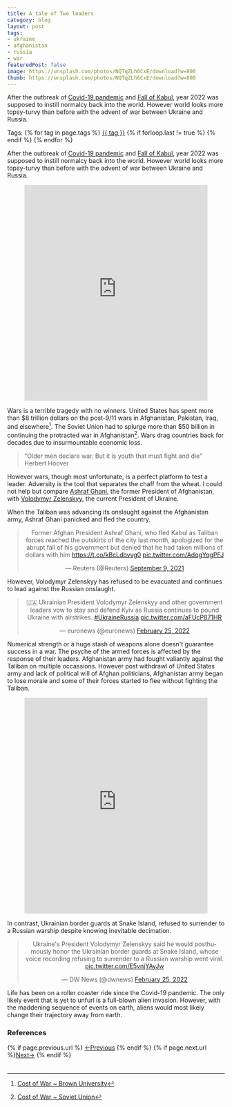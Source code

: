 ```yaml
---
title: A tale of Two leaders
category: blog
layout: post
tags:
- ukraine
- afghanistan
- russia
- war
featuredPost: false
image: https://unsplash.com/photos/NQTqZLh6CxE/download?w=800
thumb: https://unsplash.com/photos/NQTqZLh6CxE/download?w=800
---
```


After the outbreak of <a href="https://en.wikipedia.org/wiki/COVID-19_pandemic" target="#">Covid-19 pandemic</a> and <a href="https://en.wikipedia.org/wiki/Fall_of_Kabul_(2021)" target="_blank">Fall of Kabul</a>, year 2022 was supposed to instill normalcy back into the world. However world looks more topsy-turvy than before with the advent of war between Ukraine and Russia.<!-- truncate_here -->
<p>Tags: {% for tag in page.tags %} <a class="mytag" href="/tag/{{ tag }}" title="View posts tagged with &quot;{{ tag }}&quot;">{{ tag }}</a>  {% if forloop.last != true %} {% endif %} {% endfor %}</p>

After the outbreak of <a href="https://en.wikipedia.org/wiki/COVID-19_pandemic" target="#">Covid-19 pandemic</a> and <a href="https://en.wikipedia.org/wiki/Fall_of_Kabul_(2021)" target="_blank">Fall of Kabul</a>, year 2022 was supposed to instill normalcy back into the world. However world looks more topsy-turvy than before with the advent of war between Ukraine and Russia.

<center>
<figure>
  <iframe height="500" src="https://www.youtube.com/embed/mf6cWinJz9k"  scrolling="no" frameborder="0" style="position: relative;  width: 100%;" allow="accelerometer; autoplay; clipboard-write; encrypted-media; gyroscope; picture-in-picture" allowfullscreen></iframe>
</figure>
</center>

Wars is a terrible tragedy with no winners. United States has spent more than $8 trillion dollars on the post-9/11 wars in Afghanistan, Pakistan, Iraq, and elsewhere[^usa-cost]. The Soviet Union had to splurge more than $50 billion in continuing the protracted war in Afghanistan[^soviet-cost]. Wars drag countries back for decades due to insurmountable economic loss.

<blockquote class="attention">
"Older men declare war. But it is youth that must fight and die" Herbert Hoover
</blockquote>

However wars, though most unfortunate, is a perfect platform to test a leader. Adversity is the tool that separates the chaff from the wheat. I could not help but compare [Ashraf Ghani](https://en.wikipedia.org/wiki/Ashraf_Ghani), the former President of Afghanistan, with [Volodymyr Zelenskyy](https://en.wikipedia.org/wiki/Volodymyr_Zelenskyy), the current President of Ukraine.

When the Taliban was advancing its onslaught against the Afghanistan army, Ashraf Ghani panicked and fled the country.

<center>
<blockquote class="twitter-tweet"><p lang="en" dir="ltr">Former Afghan President Ashraf Ghani, who fled Kabul as Taliban forces reached the outskirts of the city last month, apologized for the abrupt fall of his government but denied that he had taken millions of dollars with him <a href="https://t.co/kBcLdbvvg0">https://t.co/kBcLdbvvg0</a> <a href="https://t.co/AdqgYqgPFJ">pic.twitter.com/AdqgYqgPFJ</a></p>&mdash; Reuters (@Reuters) <a href="https://twitter.com/Reuters/status/1435835356583276552?ref_src=twsrc%5Etfw">September 9, 2021</a></blockquote> <script async src="https://platform.twitter.com/widgets.js" charset="utf-8"></script>
</center>

However, Volodymyr Zelenskyy has refused to be evacuated and continues to lead against the Russian onslaught.

<center>
<blockquote class="twitter-tweet"><p lang="en" dir="ltr">🇺🇦 Ukrainian President Volodymyr Zelenskyy and other government leaders vow to stay and defend Kyiv as Russia continues to pound Ukraine with airstrikes. <a href="https://twitter.com/hashtag/UkraineRussia?src=hash&amp;ref_src=twsrc%5Etfw">#UkraineRussia</a> <a href="https://t.co/aFUcP871HR">pic.twitter.com/aFUcP871HR</a></p>&mdash; euronews (@euronews) <a href="https://twitter.com/euronews/status/1497267140306829312?ref_src=twsrc%5Etfw">February 25, 2022</a></blockquote> <script async src="https://platform.twitter.com/widgets.js" charset="utf-8"></script>
</center>


Numerical strength or a huge stash of weapons alone doesn't guarantee success in a war. The psyche of the armed forces is affected by the response of their leaders. Afghanistan army had fought valiantly against the Taliban on multiple occassions. However post withdrawl of United States army and lack of political will of Afghan politicians, Afghanistan army began to lose morale and some of their forces started to flee without fighting the Taliban.

<center>
<figure>
  <iframe height="500" src="https://www.youtube.com/embed/4eeQKPZsz2E"  scrolling="no" frameborder="0" style="position: relative;  width: 100%;" allow="accelerometer; autoplay; clipboard-write; encrypted-media; gyroscope; picture-in-picture" allowfullscreen></iframe>
</figure>
</center>

In contrast, Ukrainian border guards at Snake Island, refused to surrender to a Russian warship despite knowing inevitable decimation.

<center>
<blockquote class="twitter-tweet"><p lang="en" dir="ltr">Ukraine&#39;s President Volodymyr Zelenskyy said he would posthumously honor the Ukrainian border guards at Snake Island, whose voice recording refusing to surrender to a Russian warship went viral. <a href="https://t.co/E5vnjYAyJw">pic.twitter.com/E5vnjYAyJw</a></p>&mdash; DW News (@dwnews) <a href="https://twitter.com/dwnews/status/1497341615580581888?ref_src=twsrc%5Etfw">February 25, 2022</a></blockquote> <script async src="https://platform.twitter.com/widgets.js" charset="utf-8"></script>
</center>


Life has been on a roller coaster ride since the Covid-19 pandemic. The only likely event that is yet to unfurl is a full-blown alien invasion. However, with the maddening sequence of events on earth, aliens would most likely change their trajectory away from earth.

### References

[^usa-cost]: [Cost of War ~ Brown University](https://watson.brown.edu/costsofwar/costs/economic)
[^soviet-cost]: [Cost of War ~ Soviet Union](https://www.cia.gov/readingroom/docs/DOC_0000499320.pdf)

<nav class="pagination clear" style="padding-bottom:20px;">
{% if page.previous.url %} <a class="prev-item" href="{{page.previous.url}}" title="Previous Post: {{page.previous.title}}">&larr;Previous</a>   {% endif %}  {% if page.next.url %}<a class="next-item" href="{{page.next.url}}" title="Next Post: {{page.next.title}}">Next&rarr;</a>         {% endif %}
</nav>
